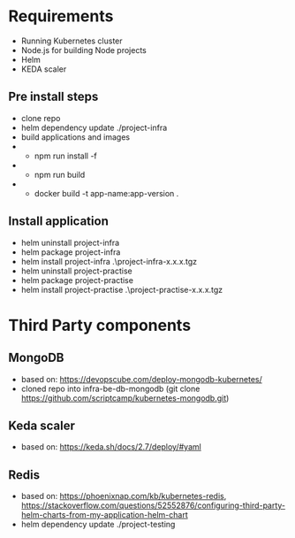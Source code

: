 # Requirements
- Running Kubernetes cluster
- Node.js for building Node projects
- Helm
- KEDA scaler

## Pre install steps
- clone repo
- helm dependency update ./project-infra
- build applications and images
- - npm run install -f
- - npm run build
- - docker build -t app-name:app-version .

## Install application
- helm uninstall project-infra
- helm package project-infra
- helm install project-infra .\project-infra-x.x.x.tgz
- helm uninstall project-practise
- helm package project-practise
- helm install project-practise .\project-practise-x.x.x.tgz

# Third Party components

## MongoDB
- based on: https://devopscube.com/deploy-mongodb-kubernetes/
- cloned repo into infra-be-db-mongodb (git clone https://github.com/scriptcamp/kubernetes-mongodb.git)

## Keda scaler
- based on: https://keda.sh/docs/2.7/deploy/#yaml

## Redis
- based on: https://phoenixnap.com/kb/kubernetes-redis, https://stackoverflow.com/questions/52552876/configuring-third-party-helm-charts-from-my-application-helm-chart
- helm dependency update ./project-testing